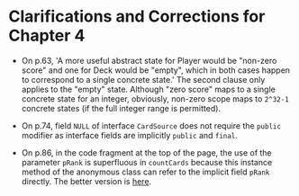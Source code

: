 # Clarifications and Corrections for Chapter 4

* On p.63, 'A more useful abstract state for Player would be "non-zero score" and one for Deck would be "empty", which in both cases happen to correspond to a single concrete state.' The second clause only applies to the "empty" state. Although "zero score" maps to a single concrete state for an integer, obviously, non-zero scope maps to `2^32-1` concrete states (if the full integer range is permitted).

* On p.74, field `NULL` of interface `CardSource` does not require the `public` modifier as interface fields are implicitly `public` and `final`.

* On p.86, in the code fragment at the top of the page, the use of the parameter `pRank` is superfluous in `countCards` because this instance method of the anonymous class can refer to the implicit field `pRank` directly. The better version is [here](../chapter-code/chapter4/Deck.java).